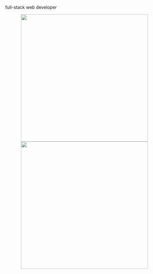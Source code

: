 
<!--
**tinegaCollins/tinegaCollins** is a ✨ _special_ ✨ repository because its `README.md` (this file) appears on your GitHub profile.-->
full-stack web developer
</p> </a> 
<a href="http://www.github.com/tinegaColllins"><p align="center">
 <img src="https://github-readme-stats.vercel.app/api?username=tinegaCollins&show_icons=true&theme=radical" width="405"/><img src="https://github-readme-streak-stats.herokuapp.com/?user=tinegaCollins&ring=fad02c&fire=fad02c&currStreakLabel=fad02c&background=1F222E&hide_border=true&sideNums=fff6ea&sideLabels=fff6ea&dates=fff6ea&currStreakNum=fff6ea" width="405"/>
</p></a>

